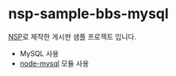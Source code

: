 # nsp-sample-bbs-mysql
[NSP](https://github.com/Hanul/NSP)로 제작한 게시판 샘플 프로젝트 입니다.
- MySQL 사용
- [node-mysql](https://github.com/felixge/node-mysql) 모듈 사용